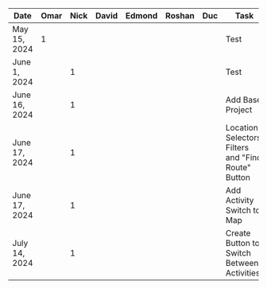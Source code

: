 | Date         | Omar | Nick | David | Edmond | Roshan | Duc | Task |
|--------------| --- |------| ----- | ------ | ------ | --- | ---- |
| May 15, 2024 | 1   |      |       |        |        |     | Test |
| June 1, 2024 |     | 1    |       |        |        |     | Test |
| June 16, 2024|     | 1    |       |        |        |     | Add Base Project |
| June 17, 2024|     | 1    |       |        |        |     | Location Selectors, Filters and "Find Route" Button |
| June 17, 2024|     | 1    |       |        |        |     | Add Activity Switch to Map |
| July 14, 2024|     | 1    |       |        |        |     | Create Button to Switch Between Activities |